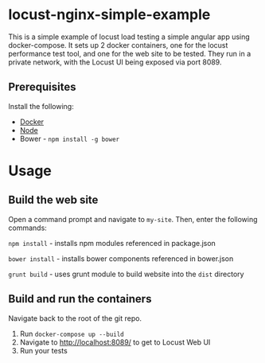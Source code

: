# locust-nginx-simple-example
This is a simple example of locust load testing a simple angular app using docker-compose.
It sets up 2 docker containers, one for the locust performance test tool, and one for the web site
to be tested.  They run in a private network, with the Locust UI being exposed
via port 8089.

## Prerequisites
Install the following:
* [Docker](https://docs.docker.com/engine/installation/)
* [Node](https://nodejs.org/en/download/)
* Bower - `npm install -g bower`

# Usage

## Build the web site
Open a command prompt and navigate to `my-site`.  Then, enter the following commands:

`npm install` - installs npm modules referenced in package.json

`bower install` - installs bower components referenced in bower.json

`grunt build` - uses grunt module to build website into the `dist` directory

## Build and run the containers
Navigate back to the root of the git repo.

1. Run `docker-compose up --build`
1. Navigate to [http://localhost:8089/](http://localhost:8089/) to get to Locust Web UI
1. Run your tests
